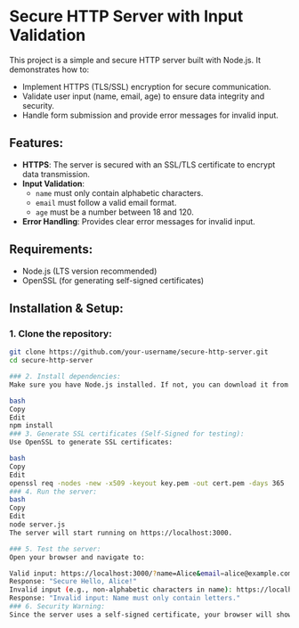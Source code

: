 # Secure HTTP Server with Input Validation

This project is a simple and secure HTTP server built with Node.js. It demonstrates how to:
- Implement HTTPS (TLS/SSL) encryption for secure communication.
- Validate user input (name, email, age) to ensure data integrity and security.
- Handle form submission and provide error messages for invalid input.
  
## Features:
- **HTTPS**: The server is secured with an SSL/TLS certificate to encrypt data transmission.
- **Input Validation**:
  - `name` must only contain alphabetic characters.
  - `email` must follow a valid email format.
  - `age` must be a number between 18 and 120.
- **Error Handling**: Provides clear error messages for invalid input.
  
## Requirements:
- Node.js (LTS version recommended)
- OpenSSL (for generating self-signed certificates)

## Installation & Setup:

### 1. Clone the repository:
```bash
git clone https://github.com/your-username/secure-http-server.git
cd secure-http-server

### 2. Install dependencies:
Make sure you have Node.js installed. If not, you can download it from here.

bash
Copy
Edit
npm install
### 3. Generate SSL certificates (Self-Signed for testing):
Use OpenSSL to generate SSL certificates:

bash
Copy
Edit
openssl req -nodes -new -x509 -keyout key.pem -out cert.pem -days 365
### 4. Run the server:
bash
Copy
Edit
node server.js
The server will start running on https://localhost:3000.

### 5. Test the server:
Open your browser and navigate to:

Valid input: https://localhost:3000/?name=Alice&email=alice@example.com&age=25
Response: "Secure Hello, Alice!"
Invalid input (e.g., non-alphabetic characters in name): https://localhost:3000/?name=1234&email=alice@example.com&age=25
Response: "Invalid input: Name must only contain letters."
### 6. Security Warning:
Since the server uses a self-signed certificate, your browser will show a security warning. You can bypass this by clicking on Advanced > Proceed to localhost.